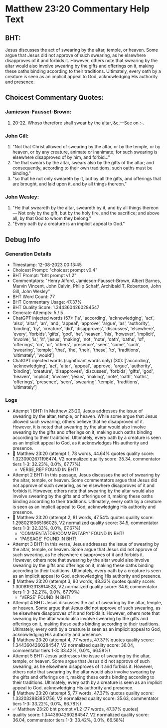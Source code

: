 # Matthew 23:20 Commentary Help Text

## BHT:
Jesus discusses the act of swearing by the altar, temple, or heaven. Some argue that Jesus did not approve of such swearing, as he elsewhere disapproves of it and forbids it. However, others note that swearing by the altar would also involve swearing by the gifts and offerings on it, making these oaths binding according to their traditions. Ultimately, every oath by a creature is seen as an implicit appeal to God, acknowledging His authority and presence.

## Choicest Commentary Quotes:
### Jamieson-Fausset-Brown:
1. 20-22. Whoso therefore shall swear
	by the altar, &amp;c.—See on :-.


### John Gill:
1. "Not that Christ allowed of swearing by the altar, or by the temple, or by heaven, or by any creature, animate or inanimate; for such swearing is elsewhere disapproved of by him, and forbid..."
2. "he that swears by the altar, swears also by the gifts of the altar; and consequently, according to their own traditions, such oaths must be binding."
3. "so that he not only sweareth by it, but by all the gifts, and offerings that are brought, and laid upon it, and by all things thereon."

### John Wesley:
1. "He that sweareth by the altar, sweareth by it, and by all things thereon — Not only by the gift, but by the holy fire, and the sacrifice; and above all, by that God to whom they belong." 
2. "Every oath by a creature is an implicit appeal to God."


## Debug Info
### Generation Details
- Timestamp: 12-08-2023 00:13:45
- Choicest Prompt: "choicest prompt v0.4"
- BHT Prompt: "bht prompt v1.2"
- Commentators: "Henry Alford, Jamieson-Fausset-Brown, Albert Barnes, Marvin Vincent, John Calvin, Philip Schaff, Archibald T. Robertson, John Gill, John Wesley"
- BHT Word Count: 77
- BHT Commentary Usage: 47.37%
- BHT Quality Score: 1.3443604260284547
- Generate Attempts: 5 / 5
- ChatGPT injected words (57):
	['a', 'according', 'acknowledging', 'act', 'also', 'altar', 'an', 'and', 'appeal', 'approve', 'argue', 'as', 'authority', 'binding', 'by', 'creature', 'did', 'disapproves', 'discusses', 'elsewhere', 'every', 'forbids', 'gifts', 'god', 'he', 'heaven', 'his', 'however', 'implicit', 'involve', 'is', 'it', 'jesus', 'making', 'not', 'note', 'oath', 'oaths', 'of', 'offerings', 'on', 'or', 'others', 'presence', 'seen', 'some', 'such', 'swearing', 'temple', 'that', 'the', 'their', 'these', 'to', 'traditions', 'ultimately', 'would']
- ChatGPT injected words (significant words only) (30):
	['according', 'acknowledging', 'act', 'altar', 'appeal', 'approve', 'argue', 'authority', 'binding', 'creature', 'disapproves', 'discusses', 'forbids', 'gifts', 'god', 'heaven', 'implicit', 'involve', 'jesus', 'making', 'note', 'oath', 'oaths', 'offerings', 'presence', 'seen', 'swearing', 'temple', 'traditions', 'ultimately']

### Logs
- Attempt 1 BHT: In Matthew 23:20, Jesus addresses the issue of swearing by the altar, temple, or heaven. While some argue that Jesus allowed such swearing, others believe that he disapproved of it. However, it is noted that swearing by the altar would also involve swearing by the gifts and offerings on it, making such oaths binding according to their traditions. Ultimately, every oath by a creature is seen as an implicit appeal to God, as it acknowledges His authority and presence.
- 🔄 Matthew 23:20 (attempt 1, 78 words, 44.64% quotes quality score: 1.3230902671196474, V2 normalized quality score: 35.34, commentator tiers 1-3: 32.23%, 0.0%, 67.77%) 
	- VERSE_REF FOUND IN BHT!
- Attempt 2 BHT: In this passage, Jesus discusses the act of swearing by the altar, temple, or heaven. Some commentators argue that Jesus did not approve of such swearing, as he elsewhere disapproves of it and forbids it. However, others note that swearing by the altar would also involve swearing by the gifts and offerings on it, making these oaths binding according to their traditions. Ultimately, every oath by a creature is seen as an implicit appeal to God, acknowledging His authority and presence.
- 🔄 Matthew 23:20 (attempt 2, 81 words, 47.54% quotes quality score: 1.2980218065166025, V2 normalized quality score: 34.5, commentator tiers 1-3: 32.33%, 0.0%, 67.67%) 
	- 'COMMENTATOR/COMMENTARY' FOUND IN BHT! 
	- 'PASSAGE' FOUND IN BHT!
- Attempt 3 BHT: In this verse, Jesus addresses the issue of swearing by the altar, temple, or heaven. Some argue that Jesus did not approve of such swearing, as he elsewhere disapproves of it and forbids it. However, others note that swearing by the altar would also involve swearing by the gifts and offerings on it, making these oaths binding according to their traditions. Ultimately, every oath by a creature is seen as an implicit appeal to God, acknowledging His authority and presence.
- 🔄 Matthew 23:20 (attempt 3, 80 words, 48.33% quotes quality score: 1.3008192313914528, V2 normalized quality score: 34.6, commentator tiers 1-3: 32.21%, 0.0%, 67.79%) 
	- 'VERSE' FOUND IN BHT!
- Attempt 4 BHT: Jesus discusses the act of swearing by the altar, temple, or heaven. Some argue that Jesus did not approve of such swearing, as he elsewhere disapproves of it and forbids it. However, others note that swearing by the altar would also involve swearing by the gifts and offerings on it, making these oaths binding according to their traditions. Ultimately, every oath by a creature is seen as an implicit appeal to God, acknowledging His authority and presence.
- 🔄 Matthew 23:20 (attempt 4, 77 words, 47.37% quotes quality score: 1.3443604260284547, V2 normalized quality score: 36.04, commentator tiers 1-3: 33.42%, 0.0%, 66.58%)
- Attempt 5 BHT: Jesus addresses the issue of swearing by the altar, temple, or heaven. Some argue that Jesus did not approve of such swearing, as he elsewhere disapproves of it and forbids it. However, others note that swearing by the altar would also involve swearing by the gifts and offerings on it, making these oaths binding according to their traditions. Ultimately, every oath by a creature is seen as an implicit appeal to God, acknowledging His authority and presence.
- 🔄 Matthew 23:20 (attempt 5, 77 words, 47.37% quotes quality score: 1.332032983851756, V2 normalized quality score: 35.63, commentator tiers 1-3: 33.22%, 0.0%, 66.78%)
- ✅ Matthew 23:20 bht prompt v1.2 (77 words, 47.37% quotes)
- quality score: 1.3443604260284547, V2 normalized quality score: 36.04, commentator tiers 1-3: 33.42%, 0.0%, 66.58%)